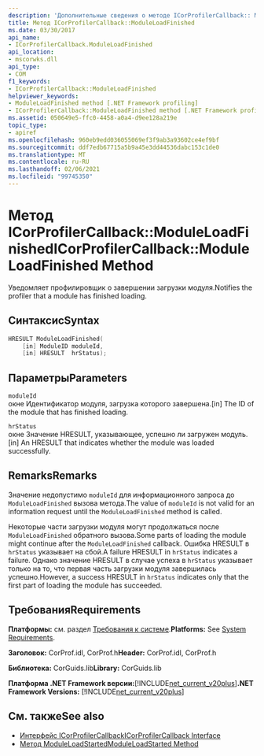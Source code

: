 ```yaml
---
description: 'Дополнительные сведения о методе ICorProfilerCallback:: ModuleLoadFinished'
title: Метод ICorProfilerCallback::ModuleLoadFinished
ms.date: 03/30/2017
api_name:
- ICorProfilerCallback.ModuleLoadFinished
api_location:
- mscorwks.dll
api_type:
- COM
f1_keywords:
- ICorProfilerCallback::ModuleLoadFinished
helpviewer_keywords:
- ModuleLoadFinished method [.NET Framework profiling]
- ICorProfilerCallback::ModuleLoadFinished method [.NET Framework profiling]
ms.assetid: 050649e5-ffc0-4458-a0a4-d9ee128a219e
topic_type:
- apiref
ms.openlocfilehash: 960eb9edd036055069ef3f9ab3a93602ce4ef9bf
ms.sourcegitcommit: ddf7edb67715a5b9a45e3dd44536dabc153c1de0
ms.translationtype: MT
ms.contentlocale: ru-RU
ms.lasthandoff: 02/06/2021
ms.locfileid: "99745350"
---
```

# <a name="icorprofilercallbackmoduleloadfinished-method"></a><span data-ttu-id="d469a-103">Метод ICorProfilerCallback::ModuleLoadFinished</span><span class="sxs-lookup"><span data-stu-id="d469a-103">ICorProfilerCallback::ModuleLoadFinished Method</span></span>

<span data-ttu-id="d469a-104">Уведомляет профилировщик о завершении загрузки модуля.</span><span class="sxs-lookup"><span data-stu-id="d469a-104">Notifies the profiler that a module has finished loading.</span></span>  
  
## <a name="syntax"></a><span data-ttu-id="d469a-105">Синтаксис</span><span class="sxs-lookup"><span data-stu-id="d469a-105">Syntax</span></span>  
  
```cpp  
HRESULT ModuleLoadFinished(  
    [in] ModuleID moduleId,  
    [in] HRESULT  hrStatus);  
```  
  
## <a name="parameters"></a><span data-ttu-id="d469a-106">Параметры</span><span class="sxs-lookup"><span data-stu-id="d469a-106">Parameters</span></span>  

 `moduleId`  
 <span data-ttu-id="d469a-107">окне Идентификатор модуля, загрузка которого завершена.</span><span class="sxs-lookup"><span data-stu-id="d469a-107">[in] The ID of the module that has finished loading.</span></span>  
  
 `hrStatus`  
 <span data-ttu-id="d469a-108">окне Значение HRESULT, указывающее, успешно ли загружен модуль.</span><span class="sxs-lookup"><span data-stu-id="d469a-108">[in] An HRESULT that indicates whether the module was loaded successfully.</span></span>  
  
## <a name="remarks"></a><span data-ttu-id="d469a-109">Remarks</span><span class="sxs-lookup"><span data-stu-id="d469a-109">Remarks</span></span>  

 <span data-ttu-id="d469a-110">Значение недопустимо `moduleId` для информационного запроса до `ModuleLoadFinished` вызова метода.</span><span class="sxs-lookup"><span data-stu-id="d469a-110">The value of `moduleId` is not valid for an information request until the `ModuleLoadFinished` method is called.</span></span>  
  
 <span data-ttu-id="d469a-111">Некоторые части загрузки модуля могут продолжаться после `ModuleLoadFinished` обратного вызова.</span><span class="sxs-lookup"><span data-stu-id="d469a-111">Some parts of loading the module might continue after the `ModuleLoadFinished` callback.</span></span> <span data-ttu-id="d469a-112">Ошибка HRESULT в `hrStatus` указывает на сбой.</span><span class="sxs-lookup"><span data-stu-id="d469a-112">A failure HRESULT in `hrStatus` indicates a failure.</span></span> <span data-ttu-id="d469a-113">Однако значение HRESULT в случае успеха в `hrStatus` указывает только на то, что первая часть загрузки модуля завершилась успешно.</span><span class="sxs-lookup"><span data-stu-id="d469a-113">However, a success HRESULT in `hrStatus` indicates only that the first part of loading the module has succeeded.</span></span>  
  
## <a name="requirements"></a><span data-ttu-id="d469a-114">Требования</span><span class="sxs-lookup"><span data-stu-id="d469a-114">Requirements</span></span>  

 <span data-ttu-id="d469a-115">**Платформы:** см. раздел [Требования к системе](../../get-started/system-requirements.md).</span><span class="sxs-lookup"><span data-stu-id="d469a-115">**Platforms:** See [System Requirements](../../get-started/system-requirements.md).</span></span>  
  
 <span data-ttu-id="d469a-116">**Заголовок:** CorProf.idl, CorProf.h</span><span class="sxs-lookup"><span data-stu-id="d469a-116">**Header:** CorProf.idl, CorProf.h</span></span>  
  
 <span data-ttu-id="d469a-117">**Библиотека:** CorGuids.lib</span><span class="sxs-lookup"><span data-stu-id="d469a-117">**Library:** CorGuids.lib</span></span>  
  
 <span data-ttu-id="d469a-118">**Платформа .NET Framework версии:**[!INCLUDE[net_current_v20plus](../../../../includes/net-current-v20plus-md.md)]</span><span class="sxs-lookup"><span data-stu-id="d469a-118">**.NET Framework Versions:** [!INCLUDE[net_current_v20plus](../../../../includes/net-current-v20plus-md.md)]</span></span>  
  
## <a name="see-also"></a><span data-ttu-id="d469a-119">См. также</span><span class="sxs-lookup"><span data-stu-id="d469a-119">See also</span></span>

- [<span data-ttu-id="d469a-120">Интерфейс ICorProfilerCallback</span><span class="sxs-lookup"><span data-stu-id="d469a-120">ICorProfilerCallback Interface</span></span>](icorprofilercallback-interface.md)
- [<span data-ttu-id="d469a-121">Метод ModuleLoadStarted</span><span class="sxs-lookup"><span data-stu-id="d469a-121">ModuleLoadStarted Method</span></span>](icorprofilercallback-moduleloadstarted-method.md)
